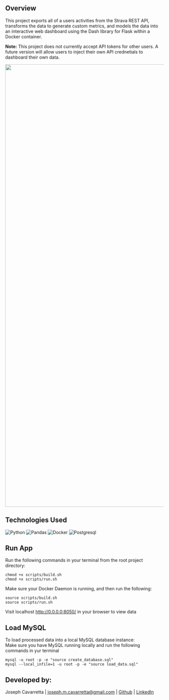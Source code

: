 ## Overview
This project exports all of a users activities from the Strava REST API, transforms the data to generate custom metrics, and models the data into an interactive web dashboard using the Dash library for Flask within a Docker container.

**Note:** This project does not currently accept API tokens for other users. A future version will allow users to inject their own API crednetials to dashboard their own data.

<p align="center">
<img width='1400' alt='Dashboard' src='https://user-images.githubusercontent.com/57957983/226228269-63b9c991-44ad-478c-ac8a-7a7041cda3e7.png'>
</p>


## Technologies Used
![Python](https://img.shields.io/badge/python-3670A0?style=for-the-badge&logo=python&logoColor=ffdd54)
![Pandas](https://img.shields.io/badge/pandas-%23150458.svg?style=for-the-badge&logo=pandas&logoColor=white)
![Docker](https://img.shields.io/badge/docker-%230db7ed.svg?style=for-the-badge&logo=docker&logoColor=white)
![Postgresql](https://img.shields.io/badge/PostgreSQL-316192?style=for-the-badge&logo=postgresql&logoColor=white)


## Run App
Run the following commands in your terminal from the root project directory:
```
chmod +x scripts/build.sh
chmod +x scripts/run.sh
```
Make sure your Docker Daemon is running, and then run the following:
```
source scripts/build.sh
source scripts/run.sh
```
Visit localhost http://0.0.0.0:8050/ in your browser to view data

## Load MySQL
To load processed data into a local MySQL database instance:  
Make sure you have MySQL running locally and run the following commands in yur terminal
```
mysql -u root -p -e "source create_database.sql"
mysql --local_infile=1 -u root -p -e "source load_data.sql"
```

## Developed by:
Joseph Cavarretta |
joseph.m.cavarretta@gmail.com |
[Github](https://github.com/joseph-cavarretta) |
[LinkedIn](https://www.linkedin.com/in/joseph-cavarretta-87242871/)
